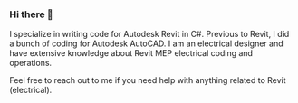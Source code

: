 ### Hi there 👋
I specialize in writing code for Autodesk Revit in C#.  Previous to Revit, I did a bunch of coding for Autodesk AutoCAD.  I am an electrical designer and have extensive knowledge about Revit MEP electrical coding and operations.

Feel free to reach out to me if you need help with anything related to Revit (electrical).

<!--
**revitak/revitak** is a ✨ _special_ ✨ repository because its `README.md` (this file) appears on your GitHub profile.

Here are some ideas to get you started:

- 🔭 I’m currently working on ...
- 🌱 I’m currently learning ...
- 👯 I’m looking to collaborate on ...
- 🤔 I’m looking for help with ...
- 💬 Ask me about ...
- 📫 How to reach me: ...
- 😄 Pronouns: ...
- ⚡ Fun fact: ...
-->
